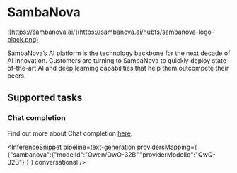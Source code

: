 # SambaNova

![https://sambanova.ai/](https://sambanova.ai/hubfs/sambanova-logo-black.png)

SambaNova’s AI platform is the technology backbone for the next decade of AI innovation. Customers are turning to SambaNova to quickly deploy state-of-the-art AI and deep learning capabilities that help them outcompete their peers.

## Supported tasks

### Chat completion

Find out more about Chat completion [here](../tasks/chat-completion.md).

<InferenceSnippet
    pipeline=text-generation
    providersMapping={ {"sambanova":{"modelId":"Qwen/QwQ-32B","providerModelId":"QwQ-32B"} } }
    conversational
/>

